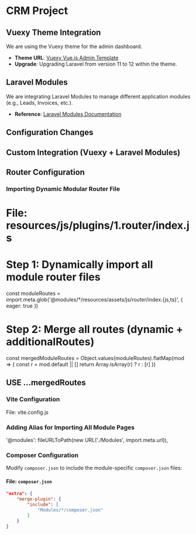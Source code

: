 # CRM Project

## Vuexy Theme Integration
We are using the Vuexy theme for the admin dashboard.
- **Theme URL**: [Vuexy Vue.js Admin Template](https://demos.pixinvent.com/vuexy-vuejs-admin-template/demo-1/dashboard/index)
- **Upgrade**: Upgrading Laravel from version 11 to 12 within the theme.

## Laravel Modules
We are integrating Laravel Modules to manage different application modules (e.g., Leads, Invoices, etc.).
- **Reference**: [Laravel Modules Documentation](https://laravelmodules.com/)

## Configuration Changes


## Custom Integration (Vuexy + Laravel Modules)

## Router Configuration

### Importing Dynamic Modular Router File
# File: resources/js/plugins/1.router/index.js
# Step 1: Dynamically import all module router files
const moduleRoutes = import.meta.glob('@modules/*/resources/assets/js/router/index.{js,ts}', { eager: true })

# Step 2: Merge all routes (dynamic + additionalRoutes)
const mergedModuleRoutes = Object.values(moduleRoutes).flatMap(mod => {
  const r = mod.default || []
  return Array.isArray(r) ? r : [r]
})

## USE ...mergedRoutes

### Vite Configuration
File: vite.config.js

### Adding Alias for Importing All Module Pages
'@modules': fileURLToPath(new URL('./Modules', import.meta.url)),

### Composer Configuration
Modify `composer.json` to include the module-specific `composer.json` files:

#### File: `composer.json`
```json
"extra": {
    "merge-plugin": {
        "include": [
            "Modules/*/composer.json"
        ]
    }
}
